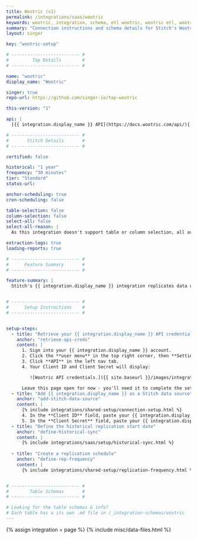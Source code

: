 ```yaml
---
title: Wootric (v1)
permalink: /integrations/saas/wootric
keywords: wootric, integration, schema, etl wootric, wootric etl, wootric schema
summary: "Connection instructions and schema details for Stitch's Wootric integration."
layout: singer

key: "wootric-setup"

# -------------------------- #
#         Tap Details        #
# -------------------------- #

name: "wootric"
display_name: "Wootric"

singer: true
repo-url: https://github.com/singer-io/tap-wootric

this-version: "1"

api: |
  [{{ integration.display_name }} API](https://docs.wootric.com/api/){:target="new"}

# -------------------------- #
#       Stitch Details       #
# -------------------------- #

certified: false

historical: "1 year"
frequency: "30 minutes"
tier: "Standard"
status-url: 

anchor-scheduling: true
cron-scheduling: false

table-selection: false
column-selection: false
select-all: false
select-all-reason: |
  As this integration doesn't support table or column selection, all available tables and columns are automatically replicated.

extraction-logs: true
loading-reports: true

# -------------------------- #
#      Feature Summary       #
# -------------------------- #

feature-summary: |
  Stitch's {{ integration.display_name }} integration replicates data using the {{ integration.api | flatify | strip }}. Refer to the [Schema](#schema) section for a list of objects available for replication.


# -------------------------- #
#      Setup Instructions    #
# -------------------------- #


setup-steps:
  - title: "Retrieve your {{ integration.display_name }} API credentials"
    anchor: "retrieve-api-creds"
    content: |
      1. Sign into your {{ integration.display_name }} account.
      2. Click the **user menu** in the top right corner, then **Settings**.
      3. Click **API** in the left nav tab.
      4. Your Client ID and Client Secret will display:

         ![Wootric API credentials.]({{ site.baseurl }}/images/integrations/wootric-api-credentials.png)

      Leave this page open for now - you'll need it to complete the setup in Stitch.
  - title: "Add {{ integration.display_name }} as a Stitch data source"
    anchor: "add-stitch-data-source"
    content: |
      {% include integrations/shared-setup/connection-setup.html %}
      4. In the **Client ID** field, paste your {{ integration.display_name }} Client ID.
      5. In the **Client Secret** field, paste your {{ integration.display_name }} Client Secret.
  - title: "Define the historical replication start date"
    anchor: "define-historical-sync"
    content: |
      {% include integrations/saas/setup/historical-sync.html %}
  
  - title: "Create a replication schedule"
    anchor: "define-rep-frequency"
    content: |
      {% include integrations/shared-setup/replication-frequency.html %}


# -------------------------- #
#        Table Schemas       #
# -------------------------- #

# Looking for the table schemas & info?
# Each table has a its own .md file in /_integration-schemas/wootric
---
```

{% assign integration = page %}
{% include misc/data-files.html %}
